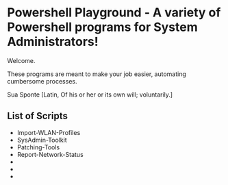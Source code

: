 # Powershell Playground - A variety of Powershell programs for System Administrators!

Welcome. 

These programs are meant to make your job easier, automating cumbersome processes.

Sua Sponte
[Latin, Of his or her or its own will; voluntarily.]

## List of Scripts

- Import-WLAN-Profiles
- SysAdmin-Toolkit
- Patching-Tools
- Report-Network-Status
- 
-
-


